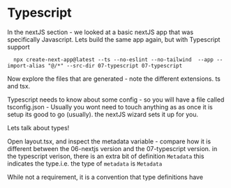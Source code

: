 # Typescript
In the nextJS section - we looked at a basic nextJS app that was specifically Javascript. Lets build the same app again, but with Typescript support 

```
  npx create-next-app@latest --ts --no-eslint --no-tailwind  --app --import-alias "@/*" --src-dir 07-typescript 07-typescript
```

Now explore the files that are generated - note the different extensions. ts and tsx.

Typescript needs to know about some config - so you will have a file called tsconfig.json - Usually you wont need to touch anything as as once it is setup its good to go (usually). the nextJS wizard sets it up for you. 


Lets talk about types!

Open layout.tsx, and inspect the metadata variable - compare how it is different between the 06-nextjs version and the 07-typescript version. in the typescript verison, there is an extra bit of definition `Metadata` this indicates the type.i.e. the type of `metadata` is `Metadata` 

While not a requirement, it is a convention that type definitions have 

